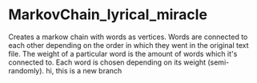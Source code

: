 # MarkovChain_lyrical_miracle
Creates a markow chain with words as vertices. 
Words are connected to each other depending on the order in which they went in the original text file.
The weight of a particular word is the amount of words which it's connected to. 
Each word is chosen depending on its weight (semi-randomly).
hi, this is a new branch
